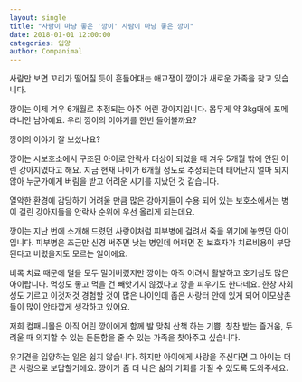 ```yaml
---
layout: single
title: "사람이 마냥 좋은 '깡이' 사람이 마냥 좋은 깡이"
date: 2018-01-01 12:00:00
categories: 입양
author: Companimal
---
```


사람만 보면 꼬리가 떨어질 듯이 흔들어대는 애교쟁이 깡이가 새로운 가족을 찾고 있습니다.

깡이는 이제 겨우 6개월로 추정되는 아주 어린 강아지입니다. 몸무게 약 3kg대에 포메라니안 남아에요. 우리 깡이의 이야기를 한번 들어볼까요?

깡이의 이야기 잘 보셨나요?

깡이는 시보호소에서 구조된 아이로 안락사 대상이 되었을 때 겨우 5개월 밖에 안된 어린 강아지였다고 해요. 지금 현재 나이가 6개월 정도로 추정되는데 태어난지 얼마 되지 않아 누군가에게 버림을 받고 어려운 시기를 지났던 것 같습니다.

열악한 환경에 감당하기 어려울 만큼 많은 강아지들이 수용 되어 있는 보호소에서는 병이 걸린 강아지들을 안락사 순위에 우선 올리게 되는데요.

깡이는 지난 번에 소개해 드렸던 사랑이처럼 피부병에 걸려서 죽을 위기에 놓였던 아이입니다. 피부병은 조금만 신경 써주면 낫는 병인데 어쩌면 전 보호자가 치료비용이 부담 된다고 버렸을지도 모르는 일이에요.

비록 치료 때문에 털을 모두 밀어버렸지만 깡이는 아직 어려서 활발하고 호기심도 많은 아이랍니다. 먹성도 좋고 먹을 건 빼앗기지 않겠다고 깡을 피우기도 한다네요. 한창 사회성도 기르고 이것저것 경험할 것이 많은 나이인데 좁은 사랑터 안에 있게 되어 이모삼촌들이 많이 안타깝게 생각하고 있어요.

저희 컴패니몰은 아직 어린 깡이에게 함께 발 맞춰 산책 하는 기쁨, 칭찬 받는 즐거움, 두려울 때 의지할 수 있는 든든함을 줄 수 있는 가족을 찾아주고 싶습니다.

유기견을 입양하는 일은 쉽지 않습니다. 하지만 아이에게 사랑을 주신다면 그 아이는 더 큰 사랑으로 보답할거에요. 깡이가 좀 더 나은 삶의 기회를 가질 수 있도록 도와주세요.
